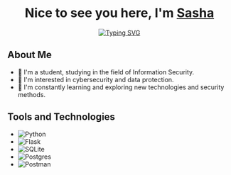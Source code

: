 <div align="center">
  <h1>Nice to see you here, I'm <a href="https://t.me/EsUnoAlpha" target="_blank">Sasha</a></h1>
  
  <a href="https://git.io/typing-svg"><img src="https://readme-typing-svg.demolab.com?font=Fira+Code&pause=1000&width=435&lines=Cyber+security+student" alt="Typing SVG" /></a>
</div>


## About Me

- 🌱 I'm a student, studying in the field of Information Security.
- 💼 I'm interested in cybersecurity and data protection.
- 🚀 I'm constantly learning and exploring new technologies and security methods.

## Tools and Technologies
- ![Python](https://img.shields.io/badge/python-3670A0?style=for-the-badge&logo=python&logoColor=ffdd54)
- ![Flask](https://img.shields.io/badge/flask-%23000.svg?style=for-the-badge&logo=flask&logoColor=white)
- ![SQLite](https://img.shields.io/badge/sqlite-%2307405e.svg?style=for-the-badge&logo=sqlite&logoColor=white)
- ![Postgres](https://img.shields.io/badge/postgres-%23316192.svg?style=for-the-badge&logo=postgresql&logoColor=white)
- ![Postman](https://img.shields.io/badge/Postman-FF6C37?style=for-the-badge&logo=postman&logoColor=white)

